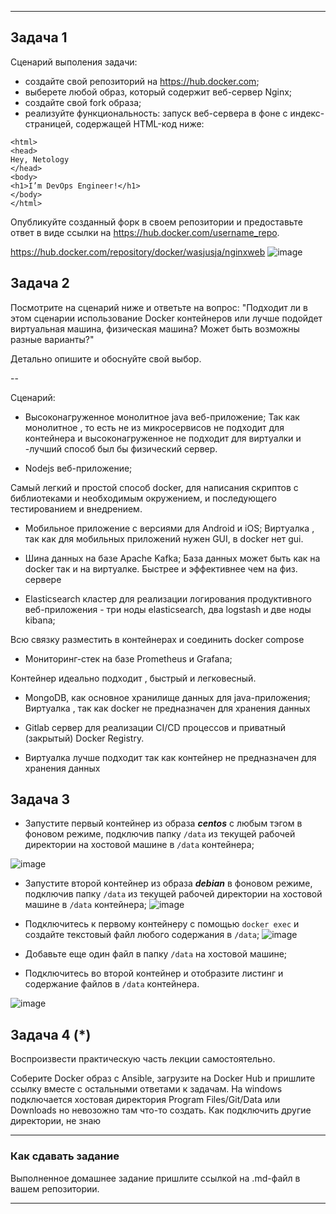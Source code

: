 
---

## Задача 1

Сценарий выполения задачи:

- создайте свой репозиторий на https://hub.docker.com;
- выберете любой образ, который содержит веб-сервер Nginx;
- создайте свой fork образа;
- реализуйте функциональность:
запуск веб-сервера в фоне с индекс-страницей, содержащей HTML-код ниже:
```
<html>
<head>
Hey, Netology
</head>
<body>
<h1>I’m DevOps Engineer!</h1>
</body>
</html>
```
Опубликуйте созданный форк в своем репозитории и предоставьте ответ в виде ссылки на https://hub.docker.com/username_repo.

https://hub.docker.com/repository/docker/wasjusja/nginxweb
![image](https://user-images.githubusercontent.com/91008731/156665409-feafe944-02ea-4648-a806-8fa9db9d5a4f.png)


## Задача 2

Посмотрите на сценарий ниже и ответьте на вопрос:
"Подходит ли в этом сценарии использование Docker контейнеров или лучше подойдет виртуальная машина, физическая машина? Может быть возможны разные варианты?"

Детально опишите и обоснуйте свой выбор.

--

Сценарий:

- Высоконагруженное монолитное java веб-приложение;
Так как монолитное ,  то есть не из микросервисов не подходит для контейнера и высоконагруженное не подходит для виртуалки и  -лучший способ был бы физический сервер. 

- Nodejs веб-приложение;

Самый легкий и простой способ docker,  для написания скриптов с библиотеками и необходимым окружением,  и последующего тестированием и внедрением.


- Мобильное приложение c версиями для Android и iOS;
Виртуалка , так как для мобильных приложений нужен GUI, в docker нет gui.


- Шина данных на базе Apache Kafka;
База данных может быть как на docker так и на виртуалке. Быстрее и эффективнее чем на физ. сервере

- Elasticsearch кластер для реализации логирования продуктивного веб-приложения - три ноды elasticsearch, два logstash и две ноды kibana;

Всю связку разместить в контейнерах и соединить docker compose

- Мониторинг-стек на базе Prometheus и Grafana;

Контейнер идеально подходит , быстрый и легковесный. 

- MongoDB, как основное хранилище данных для java-приложения;
Виртуалка  , так как docker не предназначен для хранения данных

- Gitlab сервер для реализации CI/CD процессов и приватный (закрытый) Docker Registry.
- Виртуалка лучше подходит так как контейнер не предназначен для хранения данных

## Задача 3

- Запустите первый контейнер из образа ***centos*** c любым тэгом в фоновом режиме, подключив папку ```/data``` из текущей рабочей директории на хостовой машине в ```/data``` контейнера;

![image](https://user-images.githubusercontent.com/91008731/159158936-2e0d3ef5-c98e-4bb0-a578-63ffc762258e.png)

- Запустите второй контейнер из образа ***debian*** в фоновом режиме, подключив папку ```/data``` из текущей рабочей директории на хостовой машине в ```/data``` контейнера;
![image](https://user-images.githubusercontent.com/91008731/159158958-b7c9df13-b1f1-44c4-805e-216291aaa2b9.png)


- Подключитесь к первому контейнеру с помощью ```docker exec``` и создайте текстовый файл любого содержания в ```/data```;
![image](https://user-images.githubusercontent.com/91008731/159165012-f078a978-fdec-4e2e-8891-d35166fb9dde.png)


- Добавьте еще один файл в папку ```/data``` на хостовой машине;
- Подключитесь во второй контейнер и отобразите листинг и содержание файлов в ```/data``` контейнера.


![image](https://user-images.githubusercontent.com/91008731/159164612-6d256cb0-9ffd-4678-9070-d6ee130301b5.png)

## Задача 4 (*)

Воспроизвести практическую часть лекции самостоятельно.

Соберите Docker образ с Ansible, загрузите на Docker Hub и пришлите ссылку вместе с остальными ответами к задачам.
На windows подключается хостовая директория Program Files/Git/Data или Downloads но невозожно там что-то создать. 
Как подключить другие директории,  не знаю

---

### Как cдавать задание

Выполненное домашнее задание пришлите ссылкой на .md-файл в вашем репозитории.

---
